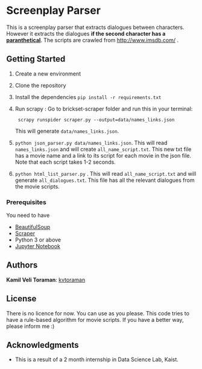 # Screenplay Parser

This is a screenplay parser that extracts dialogues between characters. However it extracts the dialogues **if the second character has a [paranthetical](https://writebetterscripts.com/parenthetical-script/)**. The scripts are crawled from http://www.imsdb.com/ . 

## Getting Started

1. Create a new environment
1. Clone the repository
1. Install the dependencies `pip install -r requirements.txt`
1. Run scrapy : Go to brickset-scraper folder and run this in your terminal: 

		scrapy runspider scraper.py --output=data/names_links.json

	This will generate `data/names_links.json`.
    
1. `python json_parser.py data/names_links.json`. This will read `names_links.json` and will create `all_name_script.txt`. This new txt file has a movie name and a link to its script for each movie in the json file. Note that each script takes 1-2 seconds.

1. `python html_list_parser.py` . This will read `all_name_script.txt` and will generate `all_dialogues.txt`. This file has all the relevant dialogues from the movie scripts.


### Prerequisites

You need to have 

- [BeautifulSoup](https://www.crummy.com/software/BeautifulSoup/bs4/doc/#installing-beautiful-soup)
- [Scraper]()
- Python 3 or above
- [Jupyter Notebook](http://jupyter.org/install.html)

## Authors

**Kamil Veli Toraman**:  [kvtoraman](https://github.com/kvtoraman)

## License

There is no licence for now. You can use as you please. This code tries to have a rule-based algorithm for movie scripts. If you have a better way, please inform me :)

## Acknowledgments

* This is a result of a 2 month internship in Data Science Lab, Kaist. 

